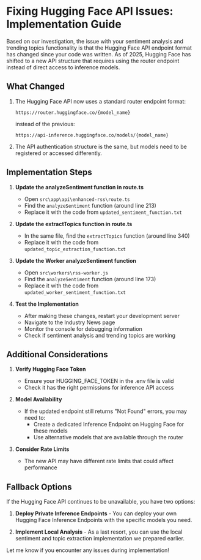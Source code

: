 # Fixing Hugging Face API Issues: Implementation Guide

Based on our investigation, the issue with your sentiment analysis and trending topics functionality is that the Hugging Face API endpoint format has changed since your code was written. As of 2025, Hugging Face has shifted to a new API structure that requires using the router endpoint instead of direct access to inference models.

## What Changed

1. The Hugging Face API now uses a standard router endpoint format:
   ```
   https://router.huggingface.co/{model_name}
   ```
   instead of the previous:
   ```
   https://api-inference.huggingface.co/models/{model_name}
   ```

2. The API authentication structure is the same, but models need to be registered or accessed differently.

## Implementation Steps

1. **Update the analyzeSentiment function in route.ts**
   - Open `src\app\api\enhanced-rss\route.ts`
   - Find the `analyzeSentiment` function (around line 213)
   - Replace it with the code from `updated_sentiment_function.txt`

2. **Update the extractTopics function in route.ts**
   - In the same file, find the `extractTopics` function (around line 340)
   - Replace it with the code from `updated_topic_extraction_function.txt`

3. **Update the Worker analyzeSentiment function**
   - Open `src\workers\rss-worker.js`
   - Find the `analyzeSentiment` function (around line 173)
   - Replace it with the code from `updated_worker_sentiment_function.txt`

4. **Test the Implementation**
   - After making these changes, restart your development server
   - Navigate to the Industry News page
   - Monitor the console for debugging information
   - Check if sentiment analysis and trending topics are working

## Additional Considerations

1. **Verify Hugging Face Token**
   - Ensure your HUGGING_FACE_TOKEN in the .env file is valid
   - Check it has the right permissions for inference API access

2. **Model Availability**
   - If the updated endpoint still returns "Not Found" errors, you may need to:
     - Create a dedicated Inference Endpoint on Hugging Face for these models
     - Use alternative models that are available through the router

3. **Consider Rate Limits**
   - The new API may have different rate limits that could affect performance

## Fallback Options

If the Hugging Face API continues to be unavailable, you have two options:

1. **Deploy Private Inference Endpoints** - You can deploy your own Hugging Face Inference Endpoints with the specific models you need.

2. **Implement Local Analysis** - As a last resort, you can use the local sentiment and topic extraction implementation we prepared earlier.

Let me know if you encounter any issues during implementation!